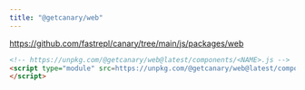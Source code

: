 ```yaml
---
title: "@getcanary/web"
---
```


https://github.com/fastrepl/canary/tree/main/js/packages/web

```html
<!-- https://unpkg.com/@getcanary/web@latest/components/<NAME>.js -->
<script type="module" src=https://unpkg.com/@getcanary/web@latest/components/canary-search.js>
</script>
```
